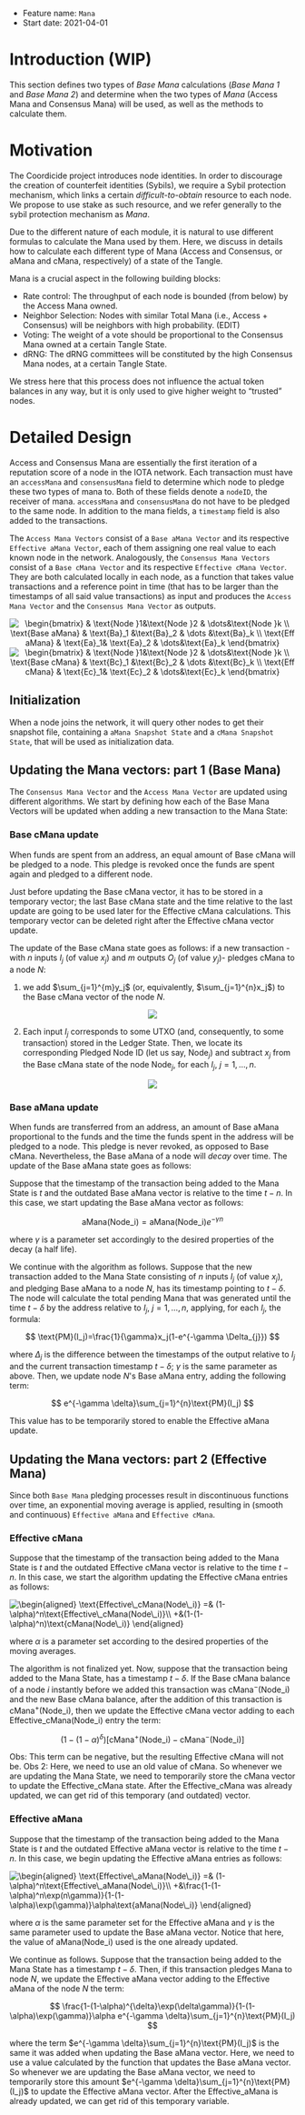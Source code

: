 + Feature name: `Mana`
+ Start date: 2021-04-01

# Introduction (WIP)

This section defines two types of *Base Mana* calculations (*Base Mana 1* and *Base Mana 2*) and determine when the two types of *Mana* (Access Mana and Consensus Mana) will be used, as well as the methods to calculate them.

# Motivation

The Coordicide project introduces node identities. In order to discourage the creation of counterfeit identities (Sybils), we require a Sybil protection mechanism, which links a certain *difficult-to-obtain* resource to each node. We propose to use stake as such resource, and we refer generally to the sybil protection mechanism as *Mana*. 

Due to the different nature of each module, it is natural to use different formulas to calculate the Mana used by them. Here, we discuss in details how to calculate each different type of Mana (Access and Consensus, or aMana and cMana, respectively) of a state of the Tangle.

Mana is a crucial aspect in the following building blocks:

* Rate control: The throughput of each node is bounded (from below) by the Access Mana owned.
* Neighbor Selection: Nodes with similar Total Mana (i.e., Access + Consensus) will be neighbors with high probability. (EDIT)
* Voting: The weight of a vote should be proportional to the Consensus Mana owned at a certain Tangle State.
* dRNG: The dRNG committees will be constituted by the high Consensus Mana nodes, at a certain Tangle State.

We stress here that this process does not influence the actual token balances in any way, but it is only used to give higher weight to “trusted” nodes. 

# Detailed Design

Access and Consensus Mana are essentially the first iteration of a reputation score of a node in the IOTA network. Each transaction must have an `accessMana` and `consensusMana` field to determine which node to pledge these two types of mana to. Both of these fields denote a `nodeID`, the receiver of mana. `accessMana` and `consensusMana` do not have to be pledged to the same node. In addition to the mana fields, a `timestamp` field is also added to the transactions.

The `Access Mana Vectors` consist of a `Base aMana Vector` and its respective `Effective aMana Vector`, each of them assigning one real value to each known node in the network. Analogously, the `Consensus Mana Vectors` consist of a `Base cMana Vector` and its respective `Effective cMana Vector`. They are both calculated locally in each node, as a function that takes value transactions and a reference point in time (that has to be larger than the timestamps of all said value transactions) as input and produces the `Access Mana Vector` and the `Consensus Mana Vector` as outputs.

<p style="text-align: center;">
<img src="https://latex.codecogs.com/gif.latex?\begin{bmatrix}&space;&&space;\text{Node&space;}1&\text{Node&space;}2&space;&&space;\dots&\text{Node&space;}k&space;\\&space;\text{Base&space;aMana}&space;&&space;\text{Ba}_1&space;&\text{Ba}_2&space;&&space;\dots&space;&\text{Ba}_k&space;\\&space;\text{Eff&space;aMana}&space;&&space;\text{Ea}_1&&space;\text{Ea}_2&space;&&space;\dots&\text{Ea}_k&space;\end{bmatrix}" title="\begin{bmatrix} & \text{Node }1&\text{Node }2 & \dots&\text{Node }k \\ \text{Base aMana} & \text{Ba}_1 &\text{Ba}_2 & \dots &\text{Ba}_k \\ \text{Eff aMana} & \text{Ea}_1& \text{Ea}_2 & \dots&\text{Ea}_k \end{bmatrix}" />
<img src="https://latex.codecogs.com/gif.latex?\begin{bmatrix}&space;&&space;\text{Node&space;}1&\text{Node&space;}2&space;&&space;\dots&\text{Node&space;}k&space;\\&space;\text{Base&space;cMana}&space;&&space;\text{Bc}_1&space;&\text{Bc}_2&space;&&space;\dots&space;&\text{Bc}_k&space;\\&space;\text{Eff&space;cMana}&space;&&space;\text{Ec}_1&&space;\text{Ec}_2&space;&&space;\dots&\text{Ec}_k&space;\end{bmatrix}" title="\begin{bmatrix} & \text{Node }1&\text{Node }2 & \dots&\text{Node }k \\ \text{Base cMana} & \text{Bc}_1 &\text{Bc}_2 & \dots &\text{Bc}_k \\ \text{Eff cMana} & \text{Ec}_1& \text{Ec}_2 & \dots&\text{Ec}_k \end{bmatrix}" />
</p>

## Initialization

When a node joins the network, it will query other nodes to get their snapshot file, containing a `aMana Snapshot State` and a `cMana Snapshot State`, that will be used as initialization data. 

## Updating the Mana vectors: part 1 (Base Mana)

The `Consensus Mana Vector` and the `Access Mana Vector` are updated using different algorithms. We start by defining how each of the Base Mana Vectors will be updated when adding a new transaction to the Mana State:

### Base cMana update

When funds are spent from an address, an equal amount of Base cMana will be pledged to a node. This pledge is revoked once the funds are spent again and pledged to a different node. 

Just before updating the Base cMana vector, it has to be stored in a temporary vector; the last Base cMana state and the time relative to the last update are going to be used later for the Effective cMana calculations. This temporary vector can be deleted right after the Effective cMana vector update.

The update of the Base cMana state goes as follows: if a new transaction -with $n$ inputs $I_j$ (of value $x_j$) and $m$ outputs $O_j$ (of value $y_j$)- pledges cMana to a node $N$:

1. we add  $\sum_{j=1}^{m}y_j$  (or, equivalently, $\sum_{j=1}^{n}x_j$) to the Base cMana vector of the node $N$.

<p style="text-align: center;">
<img src="https://i.imgur.com/bKMkUbK.png" />
</p>

2. Each input $I_j$ corresponds to some UTXO (and, consequently, to some transaction) stored in the Ledger State. Then, we locate its corresponding Pledged Node ID (let us say, $\text{Node}_j$) and subtract $x_j$ from the Base cMana state of the node $\text{Node}_j$, for each $I_j$, $j=1,\dots,n$.

<p style="text-align: center;">
<img src="https://i.imgur.com/0X8pXAU.png" />
</p>


### Base aMana update

When funds are transferred from an address, an amount of Base aMana proportional to the funds and the time the funds spent in the address will be pledged to a node. This pledge is never revoked, as opposed to Base cMana. Nevertheless, the Base aMana of a node will *decay* over time. The update of the Base aMana state goes as follows:

Suppose that the timestamp of the transaction being added to the Mana State is $t$ and the outdated Base aMana vector is relative to the time $t-n$. In this case, we start updating the Base aMana vector as follows:

$$
  \text{aMana}(\text{Node\_i})=\text{aMana}(\text{Node\_i})e^{-\gamma n}
$$

where $\gamma$ is a parameter set accordingly to the desired properties of the decay (a half life). 

We continue with the algorithm as follows. Suppose that the new transaction added to the Mana State consisting of $n$ inputs $I_j$ (of value $x_j$), and pledging Base aMana to a node $N$, has its timestamp pointing to $t-\delta$. The node will calculate the total pending Mana that was generated until the time $t-\delta$ by the address relative to $I_j$, $j=1,\dots,n$, applying, for each $I_j$, the formula:

$$
  \text{PM}(I_j)=\frac{1}{\gamma}x_j(1-e^{-\gamma \Delta_{j}})
$$ 

where $\Delta_{j}$ is the difference between the timestamps of the output relative to $I_j$ and the current transaction timestamp $t-\delta$; $\gamma$ is the same parameter as above. Then, we update node $N$'s Base aMana entry, adding the following term:

$$
 e^{-\gamma \delta}\sum_{j=1}^{n}\text{PM}(I_j)
$$

This value has to be temporarily stored to enable the Effective aMana update.


## Updating the Mana vectors: part 2 (Effective Mana)

Since both `Base Mana` pledging processes result in discontinuous functions over time, an exponential moving average is applied, resulting in (smooth and continuous) `Effective aMana` and `Effective cMana`.

### Effective cMana

Suppose that the timestamp of the transaction being added to the Mana State is $t$ and the outdated Effective cMana vector is relative to the time $t-n$. In this case, we start the algorithm updating the Effective cMana entries as follows:

<img src="https://latex.codecogs.com/gif.latex?\begin{aligned}&space;\text{Effective\_cMana(Node\_i)}&space;=&&space;(1-\alpha)^n\text{Effective\_cMana(Node\_i)}\\&space;&plus;&(1-(1-\alpha)^n)\text{cMana(Node\_i)}&space;\end{aligned}" title="\begin{aligned} \text{Effective\_cMana(Node\_i)} =& (1-\alpha)^n\text{Effective\_cMana(Node\_i)}\\ +&(1-(1-\alpha)^n)\text{cMana(Node\_i)} \end{aligned}" />

where $\alpha$ is a parameter set according to the desired properties of the moving averages. 

The algorithm is not finalized yet. Now, suppose that the transaction being added to the Mana State, has a timestamp $t-\delta$. If the Base cMana balance of a node $i$ instantly before we added this transaction was $\text{cMana}^{-}(\text{Node\_i})$ and the new Base cMana balance, after the addition of this transaction is $\text{cMana}^{+}(\text{Node\_i})$, then we update the Effective cMana vector adding to each $\text{Effective\_cMana(Node\_i)}$ entry the term:

$$
(1-(1-\alpha)^{\delta})[\text{cMana}^{+}(\text{Node\_i})-\text{cMana}^{-}(\text{Node\_i})]
$$

Obs: This term can be negative, but the resulting Effective cMana will not be.
Obs 2: Here, we need to use an old value of $\text{cMana}$. So whenever we are updating the Mana State, we need to temporarily store the $\text{cMana}$ vector to update the $\text{Effective\_cMana}$ state. After the $\text{Effective\_cMana}$ was already updated, we can get rid of this temporary (and outdated) vector.

### Effective aMana

Suppose that the timestamp of the transaction being added to the Mana State is $t$ and the outdated Effective aMana vector is relative to the time $t-n$. In this case, we begin updating the Effective aMana entries as follows:

<img src="https://latex.codecogs.com/png.latex?\begin{aligned}&space;\text{Effective\_aMana(Node\_i)}&space;=&&space;(1-\alpha)^n\text{Effective\_aMana(Node\_i)}\\&space;&plus;&\frac{1-(1-\alpha)^n\exp(n\gamma)}{1-(1-\alpha)\exp(\gamma)}\alpha\text{aMana(Node\_i)}&space;\end{aligned}" title="\begin{aligned} \text{Effective\_aMana(Node\_i)} =& (1-\alpha)^n\text{Effective\_aMana(Node\_i)}\\ +&\frac{1-(1-\alpha)^n\exp(n\gamma)}{1-(1-\alpha)\exp(\gamma)}\alpha\text{aMana(Node\_i)} \end{aligned}" />

where $\alpha$ is the same parameter set for the Effective aMana and $\gamma$ is the same parameter used to update the Base aMana vector. Notice that here, the value of $\text{aMana(Node\_i)}$ used is the one already updated. 

We continue as follows. Suppose that the transaction being added to the Mana State has a timestamp $t-\delta$. Then, if this transaction pledges Mana to node $N$, we update the Effective aMana vector adding to the Effective aMana of the node $N$ the term:

$$
 \frac{1-(1-\alpha)^{\delta}\exp(\delta\gamma)}{1-(1-\alpha)\exp(\gamma)}\alpha e^{-\gamma \delta}\sum_{j=1}^{n}\text{PM}(I_j)
$$


where the term $e^{-\gamma \delta}\sum_{j=1}^{n}\text{PM}(I_j)$ is the same it was added when updating the Base aMana vector. Here, we need to use a value calculated by the function that updates the Base aMana vector. So whenever we are updating the Base aMana vector, we need to temporarily store this amount $e^{-\gamma \delta}\sum_{j=1}^{n}\text{PM}(I_j)$ to update the Effective aMana vector. After the $\text{Effective\_aMana}$ is already updated, we can get rid of this temporary variable.
